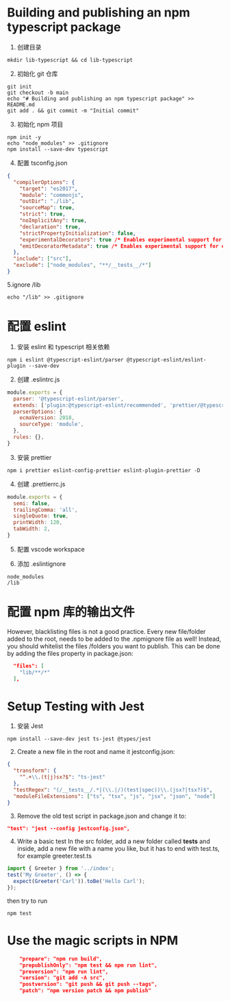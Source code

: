 # Building and publishing an npm typescript package

1. 创建目录

```shell
mkdir lib-typescript && cd lib-typescript
```

2. 初始化 git 仓库

```shell
git init
git checkout -b main
echo "# Building and publishing an npm typescript package" >> README.md
git add . && git commit -m "Initial commit"
```

3. 初始化 npm 项目

```shell
npm init -y
echo "node_modules" >> .gitignore
npm install --save-dev typescript
```

4. 配置 tsconfig.json

```json
{
  "compilerOptions": {
    "target": "es2017",
    "module": "commonjs",
    "outDir": "./lib",
    "sourceMap": true,
    "strict": true,
    "noImplicitAny": true,
    "declaration": true,
    "strictPropertyInitialization": false,
    "experimentalDecorators": true /* Enables experimental support for ES7 decorators. */,
    "emitDecoratorMetadata": true /* Enables experimental support for emitting type metadata for decorators. */
  },
  "include": ["src"],
  "exclude": ["node_modules", "**/__tests__/*"]
}
```

5.ignore /lib

```shell
echo "/lib" >> .gitignore
```

# 配置 eslint

1. 安装 eslint 和 typescript 相关依赖

```shell
npm i eslint @typescript-eslint/parser @typescript-eslint/eslint-plugin --save-dev
```

2. 创建 .eslintrc.js

```javascript
module.exports = {
  parser: '@typescript-eslint/parser',
  extends: ['plugin:@typescript-eslint/recommended', 'prettier/@typescript-eslint', 'plugin:prettier/recommended'],
  parserOptions: {
    ecmaVersion: 2018,
    sourceType: 'module',
  },
  rules: {},
}
```

3. 安装 prettier

```shell
npm i prettier eslint-config-prettier eslint-plugin-prettier -D
```

4. 创建 .prettierrc.js

```javascript
module.exports = {
  semi: false,
  trailingComma: 'all',
  singleQuote: true,
  printWidth: 120,
  tabWidth: 2,
}
```

5. 配置 vscode workspace

6. 添加 .eslintignore
```
node_modules
/lib
```

#  配置 npm 库的输出文件
However, blacklisting files is not a good practice. Every new file/folder added to the root, needs to be added to the .npmignore file as well! Instead, you should whitelist the files /folders you want to publish. This can be done by adding the files property in package.json:
``` json
  "files": [
    "lib/**/*"
  ],
```

# Setup Testing with Jest
1. 安装 Jest
``` shell
npm install --save-dev jest ts-jest @types/jest
```
2. Create a new file in the root and name it jestconfig.json:
``` json
{
  "transform": {
    "^.+\\.(t|j)sx?$": "ts-jest"
  },
  "testRegex": "(/__tests__/.*|(\\.|/)(test|spec))\\.(jsx?|tsx?)$",
  "moduleFileExtensions": ["ts", "tsx", "js", "jsx", "json", "node"]
}
```

3. Remove the old test script in package.json and change it to:
``` json
"test": "jest --config jestconfig.json",
```

4. Write a basic test
In the src folder, add a new folder called __tests__ and inside, add a new file with a name you like, but it has to end with test.ts, for example greeter.test.ts
``` typescript
import { Greeter } from '../index';
test('My Greeter', () => {
  expect(Greeter('Carl')).toBe('Hello Carl');
});
```
then try to run 
``` shell
npm test
```

# Use the magic scripts in NPM
``` json
    "prepare": "npm run build",
    "prepublishOnly": "npm test && npm run lint",
    "preversion": "npm run lint",
    "version": "git add -A src",
    "postversion": "git push && git push --tags",
    "patch": "npm version patch && npm publish"
```
